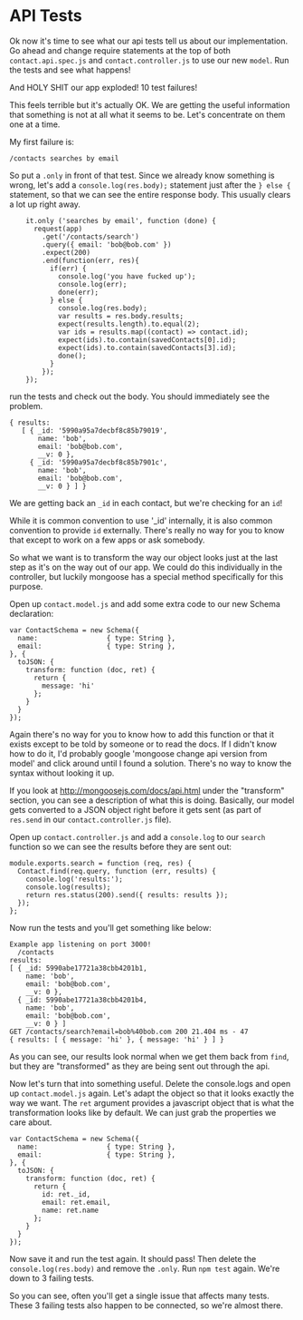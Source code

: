 # API Tests

Ok now it's time to see what our api tests tell us about our implementation.  Go ahead and change require statements at the top of both `contact.api.spec.js` and `contact.controller.js` to use our new `model`.  Run the tests and see what happens!

And HOLY SHIT our app exploded!  10 test failures!

This feels terrible but it's actually OK.  We are getting the useful information that something is not at all what it seems to be.  Let's concentrate on them one at a time.

My first failure is:
```
/contacts searches by email
```
So put a `.only` in front of that test.  Since we already know something is wrong, let's add a `console.log(res.body);` statement just after the `} else {` statement, so that we can see the entire response body.  This usually clears a lot up right away.

```
    it.only ('searches by email', function (done) {
      request(app)
        .get('/contacts/search')
        .query({ email: 'bob@bob.com' })
        .expect(200)
        .end(function(err, res){
          if(err) {
            console.log('you have fucked up');
            console.log(err);
            done(err);
          } else {
            console.log(res.body);
            var results = res.body.results;
            expect(results.length).to.equal(2);
            var ids = results.map((contact) => contact.id);
            expect(ids).to.contain(savedContacts[0].id);
            expect(ids).to.contain(savedContacts[3].id);
            done();
          }
        });
    });
```

run the tests and check out the body.  You should immediately see the problem.
```
{ results:
   [ { _id: '5990a95a7decbf8c85b79019',
       name: 'bob',
       email: 'bob@bob.com',
       __v: 0 },
     { _id: '5990a95a7decbf8c85b7901c',
       name: 'bob',
       email: 'bob@bob.com',
       __v: 0 } ] }
```
We are getting back an `_id` in each contact, but we're checking for an `id`!

While it is common convention to use '_id' internally, it is also common convention to provide `id` externally.  There's really no way for you to know that except to work on a few apps or ask somebody.

So what we want is to transform the way our object looks just at the last step as it's on the way out of our app.  We could do this individually in the controller, but luckily mongoose has a special method specifically for this purpose.

Open up `contact.model.js` and add some extra code to our new Schema declaration:
```
var ContactSchema = new Schema({
  name:                 { type: String },
  email:                { type: String },
}, {
  toJSON: {
    transform: function (doc, ret) {
      return {
        message: 'hi'
      };
    }
  }
});
```
Again there's no way for you to know how to add this function or that it exists except to be told by someone or to read the docs.  If I didn't know how to do it, I'd probably google 'mongoose change api version from model' and click around until I found a solution.  There's no way to know the syntax without looking it up.

If you look at http://mongoosejs.com/docs/api.html under the "transform" section, you can see a description of what this is doing.  Basically, our model gets converted to a JSON object right before it gets sent (as part of `res.send` in our `contact.controller.js` file). 

Open up `contact.controller.js` and add a `console.log` to our `search` function so we can see the results before they are sent out:
```
module.exports.search = function (req, res) {
  Contact.find(req.query, function (err, results) {
    console.log('results:');
    console.log(results);
    return res.status(200).send({ results: results });
  });
};
```

Now run the tests and you'll get something like below:
```
Example app listening on port 3000!
  /contacts
results:
[ { _id: 5990abe17721a38cbb4201b1,
    name: 'bob',
    email: 'bob@bob.com',
    __v: 0 },
  { _id: 5990abe17721a38cbb4201b4,
    name: 'bob',
    email: 'bob@bob.com',
    __v: 0 } ]
GET /contacts/search?email=bob%40bob.com 200 21.404 ms - 47
{ results: [ { message: 'hi' }, { message: 'hi' } ] }
```

As you can see, our results look normal when we get them back from `find`, but they are "transformed" as they are being sent out through the api.

Now let's turn that into something useful.  Delete the console.logs and open up `contact.model.js` again.  Let's adapt the object so that it looks exactly the way we want.  The `ret` argument provides a javascript object that is what the transformation looks like by default.  We can just grab the properties we care about.
```
var ContactSchema = new Schema({
  name:                 { type: String },
  email:                { type: String },
}, {
  toJSON: {
    transform: function (doc, ret) {
      return {
        id: ret._id,
        email: ret.email,
        name: ret.name
      };
    }
  }
});
```
Now save it and run the test again.  It should pass!  Then delete the `console.log(res.body)` and remove the `.only`.  Run `npm test` again.  We're down to 3 failing tests.

So you can see, often you'll get a single issue that affects many tests.  These 3 failing tests also happen to be connected, so we're almost there.

